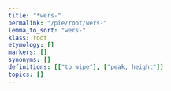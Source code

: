 ```yaml
---
title: "*wers-"
permalink: "/pie/root/wers-"
lemma_to_sort: "wers-"
klass: root
etymology: []
markers: []
synonyms: []
definitions: [["to wipe"], ["peak, height"]]
topics: []
---
```

